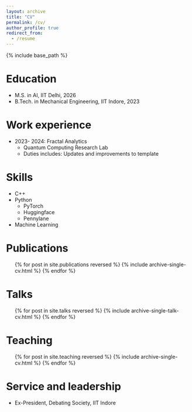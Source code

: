 ```yaml
---
layout: archive
title: "CV"
permalink: /cv/
author_profile: true
redirect_from:
  - /resume
---
```


{% include base_path %}

Education
======
* M.S. in AI, IIT Delhi, 2026
* B.Tech. in Mechanical Engineering, IIT Indore, 2023

Work experience
======
* 2023- 2024: Fractal Analytics
  * Quantum Computing Research Lab
  * Duties includes: Updates and improvements to template
  
Skills
======
* C++
* Python
  * PyTorch
  * Huggingface
  * Pennylane
* Machine Learning

Publications
======
  <ul>{% for post in site.publications reversed %}
    {% include archive-single-cv.html %}
  {% endfor %}</ul>
  
Talks
======
  <ul>{% for post in site.talks reversed %}
    {% include archive-single-talk-cv.html  %}
  {% endfor %}</ul>
  
Teaching
======
  <ul>{% for post in site.teaching reversed %}
    {% include archive-single-cv.html %}
  {% endfor %}</ul>
  
Service and leadership
======
* Ex-President, Debating Society, IIT Indore
